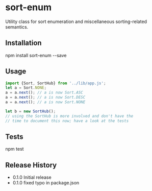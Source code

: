 sort-enum
=========

Utility class for sort enumeration and miscellaneous
sorting-related semantics.

## Installation

  npm install sort-enum --save

## Usage

````javascript
import {Sort, SortHub} from '../lib/app.js';
let a = Sort.NONE;
a = a.next(); // a is now Sort.ASC
a = a.next(); // a is now Sort.DESC
a = a.next(); // a is now Sort.NONE

let b = new SortHub();
// using the SortHub is more involved and don't have the
// time to document this now; have a look at the tests
````

## Tests
  npm test

## Release History

* 0.1.0 Initial release
* 0.1.0 fixed typo in package.json
